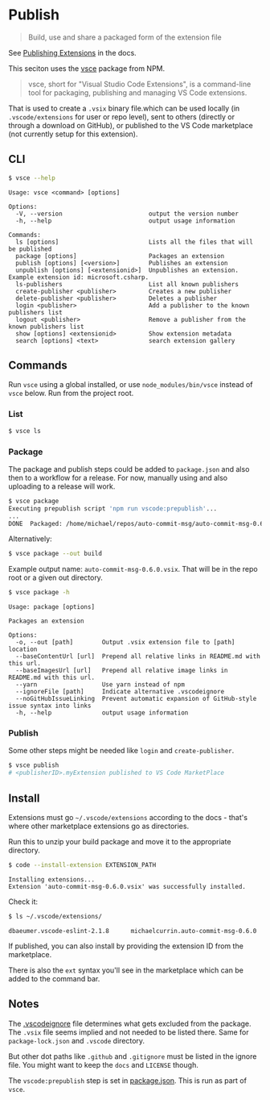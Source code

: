 # Publish
> Build, use and share a packaged form of the extension file

See [Publishing Extensions](https://code.visualstudio.com/api/working-with-extensions/publishing-extension) in the docs.

This seciton uses the [vsce](https://github.com/microsoft/vscode-vsce) package from NPM.

> vsce, short for "Visual Studio Code Extensions", is a command-line tool for packaging, publishing and managing VS Code extensions.

That is used to create a `.vsix` binary file.which can be used locally (in `.vscode/extensions` for user or repo level), sent to others (directly or through a download on GitHub), or published to the VS Code marketplace (not currently setup for this extension).


<!-- TODO: Move sections to cheatsheets -->

## CLI

```sh
$ vsce --help
```
```
Usage: vsce <command> [options]

Options:
  -V, --version                        output the version number
  -h, --help                           output usage information

Commands:
  ls [options]                         Lists all the files that will be published
  package [options]                    Packages an extension
  publish [options] [<version>]        Publishes an extension
  unpublish [options] [<extensionid>]  Unpublishes an extension. Example extension id: microsoft.csharp.
  ls-publishers                        List all known publishers
  create-publisher <publisher>         Creates a new publisher
  delete-publisher <publisher>         Deletes a publisher
  login <publisher>                    Add a publisher to the known publishers list
  logout <publisher>                   Remove a publisher from the known publishers list
  show [options] <extensionid>         Show extension metadata
  search [options] <text>              search extension gallery
```

## Commands

Run `vsce` using a global installed, or use `node_modules/bin/vsce` instead of `vsce` below. Run from the project root.

### List

```sh
$ vsce ls
```

### Package

The package and publish steps could be added to `package.json` and also then to a workflow for a release. For now, manually using and also uploading to a release will work.


```sh
$ vsce package
Executing prepublish script 'npm run vscode:prepublish'...
...
DONE  Packaged: /home/michael/repos/auto-commit-msg/auto-commit-msg-0.6.0.vsix (31 files, 33.21KB)
```

Alternatively:

```sh
$ vsce package --out build
```

Example output name: `auto-commit-msg-0.6.0.vsix`. That will be in the repo root or a given out directory.


```sh
$ vsce package -h
```
```
Usage: package [options]

Packages an extension

Options:
  -o, --out [path]        Output .vsix extension file to [path] location
  --baseContentUrl [url]  Prepend all relative links in README.md with this url.
  --baseImagesUrl [url]   Prepend all relative image links in README.md with this url.
  --yarn                  Use yarn instead of npm
  --ignoreFile [path]     Indicate alternative .vscodeignore
  --noGitHubIssueLinking  Prevent automatic expansion of GitHub-style issue syntax into links
  -h, --help              output usage information
```

### Publish

Some other steps might be needed like `login` and `create-publisher`.

```sh
$ vsce publish
# <publisherID>.myExtension published to VS Code MarketPlace
```

## Install

Extensions must go `~/.vscode/extensions` according to the docs - that's where other marketplace extensions go as directories.

Run this to unzip your build package and move it to the appropriate directory.

```sh
$ code --install-extension EXTENSION_PATH
```
```
Installing extensions...
Extension 'auto-commit-msg-0.6.0.vsix' was successfully installed.
```

Check it:

```sh
$ ls ~/.vscode/extensions/
```
```
dbaeumer.vscode-eslint-2.1.8      michaelcurrin.auto-commit-msg-0.6.0
```


If published, you can also install by providing the extension ID from the marketplace.

There is also the `ext` syntax you'll see in the marketplace which can be added to the command bar.

## Notes

The [.vscodeignore](/.vscodeignore) file determines what gets excluded from the package. The `.vsix` file seems implied and not needed to be listed there. Same for `package-lock.json` and `.vscode` directory. 

But other dot paths like `.github` and `.gitignore` must be listed in the ignore file. You might want to keep the `docs` and `LICENSE` though.

The `vscode:prepublish` step is set in [package.json](/package.json). This is run as part of `vsce`.
